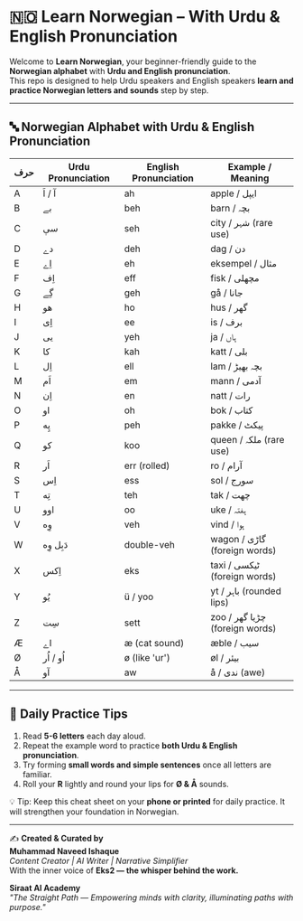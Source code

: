 # 🇳🇴 Learn Norwegian – With Urdu & English Pronunciation

Welcome to **Learn Norwegian**, your beginner-friendly guide to the **Norwegian alphabet** with **Urdu and English pronunciation**.  
This repo is designed to help Urdu speakers and English speakers **learn and practice Norwegian letters and sounds** step by step.

---

## 🔤 Norwegian Alphabet with Urdu & English Pronunciation

| حرف | Urdu Pronunciation | English Pronunciation | Example / Meaning |
|-----|------------------|---------------------|-----------------|
| A   | آ / اَ            | ah                  | apple / ایپل |
| B   | بے                | beh                 | barn / بچہ |
| C   | سې                | seh                 | city / شہر (rare use) |
| D   | دے                | deh                 | dag / دن |
| E   | اِے                | eh                  | eksempel / مثال |
| F   | اِف                | eff                 | fisk / مچھلی |
| G   | گِے                | geh                 | gå / جانا |
| H   | هو                | ho                  | hus / گھر |
| I   | اِی                | ee                  | is / برف |
| J   | یی                | yeh                 | ja / ہاں |
| K   | کا                | kah                 | katt / بلی |
| L   | اِل                | ell                 | lam / بچہ بھیڑ |
| M   | اَم                | em                  | mann / آدمی |
| N   | اِن                | en                  | natt / رات |
| O   | او                | oh                  | bok / کتاب |
| P   | پِه                | peh                 | pakke / پیکٹ |
| Q   | کو                | koo                 | queen / ملکہ (rare use) |
| R   | اَر                | err (rolled)        | ro / آرام |
| S   | اِس                | ess                 | sol / سورج |
| T   | تِه                | teh                 | tak / چھت |
| U   | اوو                | oo                  | uke / ہفتہ |
| V   | وِه                | veh                 | vind / ہوا |
| W   | دَبِل وِه           | double-veh          | wagon / گاڑی (foreign words) |
| X   | اِکس               | eks                 | taxi / ٹیکسی (foreign words) |
| Y   | یُو                | ü / yoo             | yt / باہر (rounded lips) |
| Z   | سِت                | sett                | zoo / چڑیا گھر (foreign words) |
| Æ   | اے                | æ (cat sound)       | æble / سیب |
| Ø   | اُو / اُر           | ø (like 'ur')       | øl / بیئر |
| Å   | آو                | aw                  | å / ندی (awe) |

---

## 📌 Daily Practice Tips

1. Read **5-6 letters** each day aloud.  
2. Repeat the example word to practice **both Urdu & English pronunciation**.  
3. Try forming **small words and simple sentences** once all letters are familiar.  
4. Roll your **R** lightly and round your lips for **Ø & Å** sounds.  

💡 Tip: Keep this cheat sheet on your **phone or printed** for daily practice. It will strengthen your foundation in Norwegian.

---

✍️ **Created & Curated by**  
**Muhammad Naveed Ishaque**  
*Content Creator | AI Writer | Narrative Simplifier*  
With the inner voice of **Eks2 — the whisper behind the work.**

**Siraat AI Academy**  
*"The Straight Path — Empowering minds with clarity, illuminating paths with purpose."*
